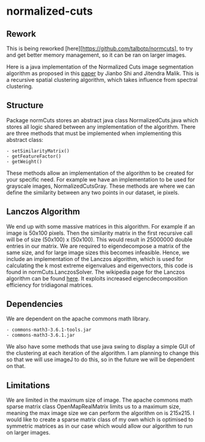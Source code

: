 # normalized-cuts

## Rework
This is being reworked [here][https://github.com/talbotp/normcuts], to try and get better memory management, so it can be ran on larger images.

Here is a java implementation of the Normalized Cuts image segmentation algorithm as proposed in this [paper](https://people.eecs.berkeley.edu/~malik/papers/SM-ncut.pdf) by Jianbo Shi and Jitendra Malik. This is a recursive spatial clustering algorithm, which takes influence from spectral clustering.

## Structure

Package normCuts stores an abstract java class NormalizedCuts.java which stores all logic shared between any implementation of the algorithm. There are three methods that must be implemented when implementing this abstract class: 

	- setSimilarityMatrix()
	- getFeatureFactor()
	- getWeight()

These methods allow an implementation of the algorithm to be created for your specific need. For example we have an implementation to be used for grayscale images, NormalizedCutsGray. These methods are where we can define the similarity between any two points in our dataset, ie pixels.

## Lanczos Algorithm

We end up with some massive matrices in this algorithm. For example if an image is 50x100 pixels. Then the similarity matrix in the first recursive call will be of size (50x100) x (50x100). This would result in 25000000 double entries in our matrix. We are required to eigendecompose a matrix of the same size, and for large image sizes this becomes infeasible. Hence, we include an implementation of the Lanczos algorithm, which is used for calculating the k most extreme eigenvalues and eigenvectors, this code is found in normCuts.LanczosSolver. The wikipedia page for the Lanczos algorithm can be found [here](https://en.wikipedia.org/wiki/Lanczos_algorithm). It exploits increased eigencdecomposition efficiency for tridiagonal matrices.

## Dependencies

We are dependent on the apache commons math library. 

	- commons-math3-3.6.1-tools.jar
	- commons-math3-3.6.1.jar
	
We also have some methods that use java swing to display a simple GUI of the clustering at each iteration of the algorithm. I am planning to change this so that we will use imageJ to do this, so in the future we will be dependent on that.

## Limitations

We are limited in the maximum size of image. The apache commons math sparse matrix class OpenMapRealMatrix limits us to a maximum size, meaning the max image size we can perform the algorithm on is 215x215. I would like to create a sparse matrix class of my own which is optimised to symmetric matrices as in our case which would allow our algorithm to run on larger images. 


